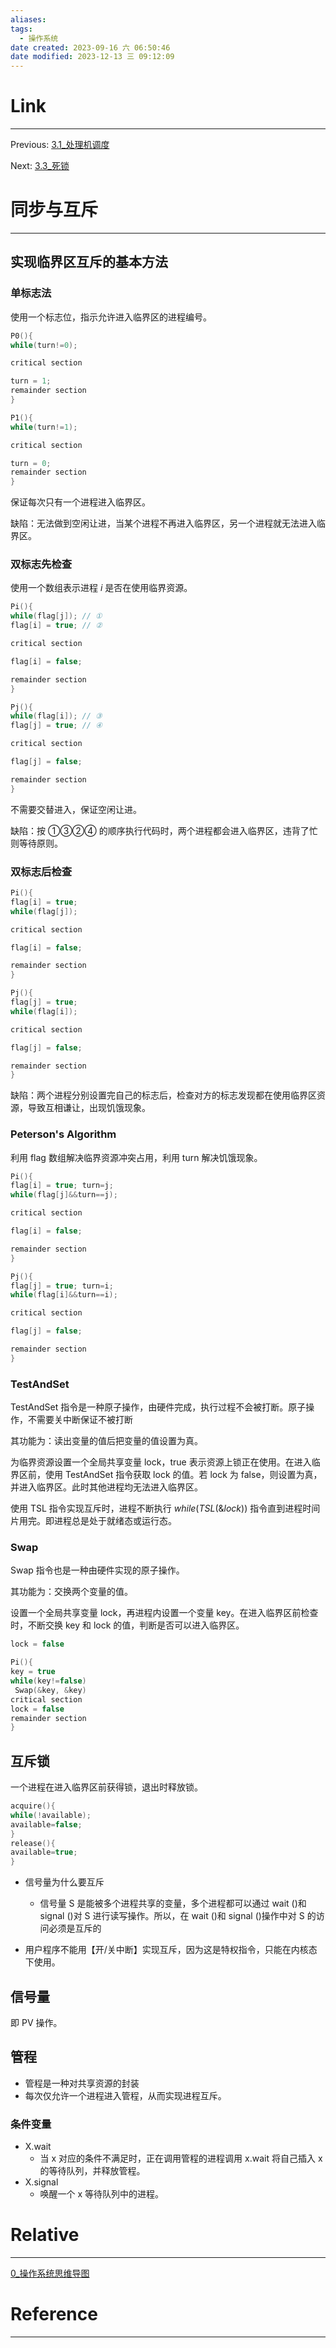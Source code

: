 ```yaml
---
aliases:
tags:
  - 操作系统
date created: 2023-09-16 六 06:50:46
date modified: 2023-12-13 三 09:12:09
---
```


# Link

---

Previous: [3.1\_处理机调度](3.1_处理机调度.md)

Next: [3.3\_死锁](3.3_死锁.md)

# 同步与互斥

---

## 实现临界区互斥的基本方法

### 单标志法

使用一个标志位，指示允许进入临界区的进程编号。

```c++
P0(){
while(turn!=0);

critical section

turn = 1;
remainder section
}

P1(){
while(turn!=1);

critical section

turn = 0;
remainder section
}
```

保证每次只有一个进程进入临界区。

缺陷：无法做到空闲让进，当某个进程不再进入临界区，另一个进程就无法进入临界区。

### 双标志先检查

使用一个数组表示进程 $i$ 是否在使用临界资源。

```c++
Pi(){
while(flag[j]); // ①
flag[i] = true; // ②

critical section

flag[i] = false;

remainder section
}

Pj(){
while(flag[i]); // ③
flag[j] = true; // ④

critical section

flag[j] = false;

remainder section
}
```

不需要交替进入，保证空闲让进。

缺陷：按 ①③②④ 的顺序执行代码时，两个进程都会进入临界区，违背了忙则等待原则。

### 双标志后检查

```c++
Pi(){
flag[i] = true;
while(flag[j]);

critical section

flag[i] = false;

remainder section
}

Pj(){
flag[j] = true;
while(flag[i]);

critical section

flag[j] = false;

remainder section
}
```

缺陷：两个进程分别设置完自己的标志后，检查对方的标志发现都在使用临界区资源，导致互相谦让，出现饥饿现象。

### Peterson's Algorithm

利用 flag 数组解决临界资源冲突占用，利用 turn 解决饥饿现象。

```c++
Pi(){
flag[i] = true; turn=j;
while(flag[j]&&turn==j);

critical section

flag[i] = false;

remainder section
}

Pj(){
flag[j] = true; turn=i;
while(flag[i]&&turn==i);

critical section

flag[j] = false;

remainder section
}
```

### TestAndSet

TestAndSet 指令是一种原子操作，由硬件完成，执行过程不会被打断。原子操作，不需要关中断保证不被打断

其功能为：读出变量的值后把变量的值设置为真。

为临界资源设置一个全局共享变量 lock，true 表示资源上锁正在使用。在进入临界区前，使用 TestAndSet 指令获取 lock 的值。若 lock 为 false，则设置为真，并进入临界区。此时其他进程均无法进入临界区。

使用 TSL 指令实现互斥时，进程不断执行 $while(TSL(\&lock))$ 指令直到进程时间片用完。即进程总是处于就绪态或运行态。

### Swap

Swap 指令也是一种由硬件实现的原子操作。

其功能为：交换两个变量的值。

设置一个全局共享变量 lock，再进程内设置一个变量 key。在进入临界区前检查时，不断交换 key 和 lock 的值，判断是否可以进入临界区。

```c++
lock = false

Pi(){
key = true
while(key!=false)
 Swap(&key, &key)
critical section
lock = false
remainder section
}
```

## 互斥锁

一个进程在进入临界区前获得锁，退出时释放锁。

```c++
acquire(){
while(!available);
available=false;
}
release(){
available=true;
}
```

- 信号量为什么要互斥
  - 信号量 S 是能被多个进程共享的变量，多个进程都可以通过 wait ()和 signal ()对 S 进行读写操作。所以，在 wait ()和 signal ()操作中对 S 的访问必须是互斥的

- 用户程序不能用【开/关中断】实现互斥，因为这是特权指令，只能在内核态下使用。

## 信号量

即 PV 操作。

## 管程

- 管程是一种对共享资源的封装
- 每次仅允许一个进程进入管程，从而实现进程互斥。

### 条件变量

- X.wait
  - 当 x 对应的条件不满足时，正在调用管程的进程调用 x.wait 将自己插入 x 的等待队列，并释放管程。
- X.signal
  - 唤醒一个 x 等待队列中的进程。

# Relative

---

[0\_操作系统思维导图](0_操作系统思维导图.md)

# Reference

---
